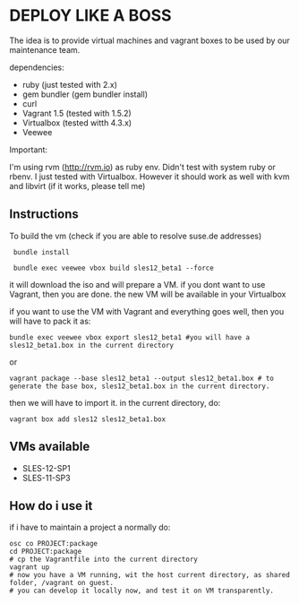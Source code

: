 DEPLOY LIKE A BOSS
==================

The idea is to provide virtual machines and vagrant boxes to be used by our maintenance team.

dependencies:

* ruby (just tested with 2.x)
* gem bundler (gem bundler install)
* curl 
* Vagrant 1.5 (tested with 1.5.2)
* Virtualbox (tested witth 4.3.x)
* Veewee

Important:

I'm using rvm (http://rvm.io) as ruby env. Didn't test with system ruby or rbenv.
I just tested with Virtualbox. However it should work as well with kvm and libvirt (if it works, please tell me)

Instructions
------------

To build the vm (check if you are able to resolve suse.de addresses)

     bundle install

     bundle exec veewee vbox build sles12_beta1 --force

it will download the iso and will prepare a VM. if you dont want to use Vagrant, 
then you are done. the new VM will be available in your Virtualbox

if you want to use the VM with Vagrant and everything goes well, then you will have to pack it as:

    bundle exec veewee vbox export sles12_beta1 #you will have a sles12_beta1.box in the current directory

or

    vagrant package --base sles12_beta1 --output sles12_beta1.box # to generate the base box, sles12_beta1.box in the current directory.
 
then we will have to import it. in the current directory, do:

    vagrant box add sles12 sles12_beta1.box 


VMs available
-------------

* SLES-12-SP1 
* SLES-11-SP3

How do i use it
---------------

if i have to maintain a project a normally do:

    osc co PROJECT:package
    cd PROJECT:package
    # cp the Vagrantfile into the current directory
    vagrant up
    # now you have a VM running, wit the host current directory, as shared folder, /vagrant on guest. 
    # you can develop it locally now, and test it on VM transparently. 


